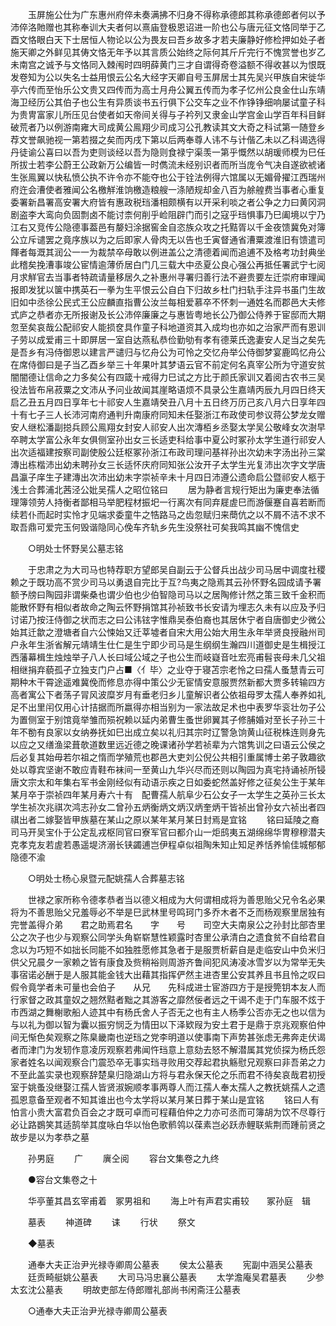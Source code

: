 <!-- { "loadSidebar": true } -->
　　玉屏施公仕为广东惠州府倅未奏满拂不归身不得称承德郎其称承德郎者何以予沛倅洛貤赠也其称奉训大夫者何以熹庙登极恩诏进一阶也公与唐元征文恪同举于乙酉文恪眼白天下士居恒人物论以公为畏友曰吾乡故多才若夫廉静好修检押如处子者施天卿之外鲜见其俦文恪无年予以其言质公始终之际何其斤斤完行不愧赏誉也岁乙未南宫之诚予与文恪同入棘闱时四明薛黄门三才自谓得奇卷溢额不得收甚以为恨既发卷知为公以失名士益用恨云公名大经字天卿自号玉屏居士其先吴兴甲族自宋徙华亭六传而至怡乐公文贵又四传而为高士月舟公翼五传而为孝子忆州公良金仕山东靖海卫经历公其伯子也公生有异质谈书五行俱下公交车之业不作铮铮细响屡试童子科为贵冑富家儿所压见台使者如天帝间关得与子衿列又隶金山学宫金山学百年科目鲜破荒者乃以例游南雍大司成黄公鳯翔少司成习公孔教读其文大奇之科试第一随登乡荐文誉飙驰视一第若掇之矣而丙戌下第以后两奉尊人讳不与计偕乙未以乙科谒选得丹徒谕公喜曰以吾为吏则谈经以吾为隐则食禄宁渠羡一第乎慨然以胡瑗师模为巳任所拔士若李公蔚王公政新万公编皆一时儁流未经别识者而所当庞令气决自遂欲裭诸生张鳯翼以快私愤公执不许令亦不能夺也公于铨法例得六馆属以无媚骨擢江西瑞州府迕会漕使者雅闻公名檄觧淮饷檄造粮艘一涤陋规却金八百为艅艎费当事者心重复委署新昌署高安署大府皆有惠政税珰潘相颇横有以开采利啖之者公争之力曰黄冈洞剧盗李大鸾向负固剽卤不能讨柰何削乎崄阻辟门而引之寇乎珰惧事乃巳阖境以宁乃江右又竞传公隐德事葢邑有嫠妇涂据窖金自恣族众攻之托黠胥以千金夜馈冀免对簿公立斥谴罢之竟序族以为之后即家人骨肉无以告也壬寅督通省漕粟渡淮旧有馈遣司餫者每溉其润公一一为裁禁卒母敢以例进盖公之清德着闻而追逋不及格考功封典坐此稽矣挽漕事竣公宦情逾薄侨居白门几三载大中丞夏公良心强公再抵任署武宁七阅月求觧官去当事者特疏请量移居久之补惠州寻署归善行法不避贵要左迁崇府审理闻报即发犹以箧中携英石一拳为生平恨云公自白下归故乡杜门扫轨手注异书虽门生故旧如中丞徐公民式王公应麟直指曹公汝兰每相爱慕卒不怀刺一通姓名而郡邑大夫修式庐之恭者亦无所报谢及长公沛倅廉廉之与惠皆粤地长公乃御公侍养于宦邸而大期忽至矣哀哉公配祁安人能损奁具作童子科地道资其入成均也亦如之治家严而有恩训子劳以成爱甫三十即屏居一室自达燕私恭俭勤劬有孝有德莱氏逸妻安人足当之矣先是吾乡有冯侍御恩以建言严谴归与忆舟公为可怜之交忆舟举公侍御梦宴鹿鸣忆舟公在席侍御曰是子当乙酉乡举三十年果叶其梦语云官不前定何名真宰公所为守道安贫闇闇德让信命之力多矣公有四箴十戒得力巳试之方比于颜氏家训又着阅古农书三吴役法皆布帛菽粟之文沛从予问业故闻其崖略语烦不具录公生嘉靖丙辰九月四日终天启乙丑五月四日享年七十祁安人生嘉靖癸丑八月十五日终万历己亥八月六日享年四十有七子三人长沛河南府通判升南康府同知未任娶浙江布政使司参议蒋公梦龙女赠安人继松潘副搃兵顾公鳯翔女封安人祁安人出次漙栢乡丞娶太学吴公敬峰女次澍早卒聘太学富公永年女俱侧室孙出女三长适吏科给事中夏公时冢孙太学生道行祁安人出次适福建按察司副使殷公廷枢冢孙浙江布政司理问基祥孙出次幼未字汤出孙三棠漙出栋楷沛出幼未聘孙女三长适怀庆府同知张公汝开子太学生光复沛出次字文学唐昌瀛子庠生子建漙出次沛出幼未字崇祯辛未十月四日沛遵公遗命启公暨祁安人柩于浅土合葬浦北茜泾公妣吴孺人之昭位铭曰 
　　居为静者言规行矩出为廉吏奉法循理簿领劳人持衡者鄙相马举肥程材振圯一行离次有同弃屣虗巳而游偃蹇自喜若断而续若仆而起时实怜才见端求委童牛之牿路马之齿忽赋归来蕳伉之以不屑不洁不求不取吾鼎可爱完玉何毁谐隐同心俛车齐轨乡先生没祭社可矣我鸣其幽不愧信史 

　　○明处士怀野吴公墓志铭 

　　于忠肃之为大司马也特荐职方望郎吴自副云于公督兵出战少司马居中调度社稷赖之于既功高不赏少司马以勇退自完比于互?鸟夷之隐焉其云孙怀野名园成请予署额予牓曰陶园非谓柴桑也谓少伯也少伯智隐司马以之居陶修计然之策三致千金积而能散怀野有相似者故命之陶云怀野捐馆其孙祯致书长安请为埋志久未有以应及予归讨诺乃按汪侍御之状而志之曰公讳铉字惟鼎吴泰伯裔也其居休宁者自唐御史少微公始其迁歙之澄塘者自六公悚始又迁莘墟者自宋大用公始大用生永年举贤良授融州司户永年生浙省解元靖靖生仕仁是生宁即少司马是生纲纲生瀚四川道御史是生楫授江西藩幕楫生烛烛举子八人长曰域公域之子也公生而岐嶷音吐宏亮甫髫丧母未几父祖相继捐弃藐孤孑立独支门户占■〈亻毕〉之业夺于寝苫宗老怜之曰孺人蚤慧青云可期种木干霄途遥难冀俛而修息亦得中策公少无宦情安意服贾然新都大贾多转输四方高者寓公下者荡子冐风波糜岁月有垂老归乡儿童解识者公依祖母罗太孺人奉养如礼足不出里闬仅用心计拮据而所嬴得亦相当别为一家法故足术也中表罗华衮壮勿子公为置侧室于别馆竟举雏而殒祝赖以延内弟曹生蚤世卵翼其子修脯婚对至长子孙三十年不勌有良家以女纳券抚如巳出成立矣以礼归其宗时辽警急饷黄山征税株连则身先以应之又缮渔梁葺欹道数里远近德之晚课诸孙学若祯辈为六馆隽训之曰语云公侯之后必复其始毋若尔祖之惰而学殖荒也郡邑大吏刘公倪公共相引重属博士弟子敦趣欲处以尊宾坚谢不敢应青鞋布袜间一至黄山九华兴尽而还则以陶园为真宅持诵祯所锓唐文宗太和年集右军书金刚经似有动语示疾之日如委蛇然盖好修之征矣公生于某年某月卒于崇祯四年某月寿六十有　配曹孺人航阜少石公女子一太学生之英孙三长太学生祯次兆祺次鸿志孙女二曾孙五炳衡炳文炳汉炳奎炳干皆祯出曾孙女六祯出者四祺出者二嫁娶皆甲族墓在某山之原以某年某月某日封焉是宜铭 
　　铭曰延陵之裔司马开吴宝仆于公定乱戎枢同官曰寮军官曰都介山一炬鸱夷五湖绵绵华冑穆穆潜夫克孝克友若虗若愚遥堤济溺长铗蠲逋岂伊程卓似祖陶朱知止知足养恬养愉佳城郁郁隐德不渝 

　　○明处士杨心泉暨元配姚孺人合葬墓志铭 

　　世禄之家所称令德孝恭者当以德义相成为大何谓相成将为善思贻父兄令名必果将为不善思贻父兄羞辱必不举是巳武林里号鸣珂门多乔木者不乏而杨观察里居独有完誉盖得介弟　　君之助焉君名　　字　　号　　司空大夫南泉公之孙封比部杏里公之次子也少与观察公同学头角崭崭慧性颖露时杏里公承清白之遗食贫不自给君自念以为巧短不如拙长同能不如独胜愿修其急者于是服贾析薪自是走临安山中负米归供父兄晨夕一家赖之皆有康食及赀稍裕则周游齐鲁间犯风涛凌冰雪岁以为常举无失事宿诺必酬于是人服其能金钱大出藉其指挥俨然主进杏里公安其养且书且怜之叹曰假令竟学者未可量也会伯子　　从兄　　先科成进士宦游四方于是授筦钥本友人而行家督之政其童奴之翘然黠者黜之其游客之靡然佞者远之干谒不走于门车服不炫于市西湖之舞榭歌船人迹其中有杨氏舍人子否无之也有主人杨季公否亦无之也以信为与以礼为御以智为囊以振穷悯乏为情田以下泽欵叚为安土君于是鼎于京兆观察伯仲间无惭色矣观察之陈臬畿南也逆珰之党李明道以使事南下声势甚张虑无弗奔走伏谒者而津门为发轫作意凌厉观察若弗闻忤珰意上意劾去怒不解潜属其党侦探为杨氏怨家者姓名以闻观察合门震恐卒无事实珰寻败用交荐起君执觞慰兄观察曰非吾弟之力不至此盖实录也观察辞楚臬归隐湖山方将与君永保天伦之乐而君不待矣哀哉君初授室于姚蚤没继娶江孺人皆贤淑婉顺孝事两尊人而江孺人奉太孺人之教抚姚孺人之遗孤恩意备至观者不知其谁出也今太学将以某月某日葬于某山是宜铭 
　　铭曰人有怕言小贵大富君负百会之才既可卓而可程藉伯仲之力亦可丞而可簿胡为饮不尽尊行必让路鷃笑其适鹄举其度咏白华以怡色歌鹡鸰以葆素岂必跃赤鲤联紫荆而踵前贤之故步是以为孝恭之墓 

　　孙男庭 
　　广 
　　廙仝阅 
　　容台文集卷之九终 

　　●容台文集卷之十 

　　华亭董其昌玄宰甫着　冢男祖和 
　　海上叶有声君实甫较　　冢孙庭　辑 

　　墓表 
　　神道碑 
　　诔 
　　行状 
　　祭文 

　　◆墓表 

　　通奉大夫正治尹光禄寺卿周公墓表 
　　侯太公墓表 
　　宪副中涵吴公墓表 
　　廷贡畸艇姚公墓表 
　　大司马冯忠襄公墓表 
　　太学澹庵吴君墓表 
　　少参太玄沈公墓表 
　　明故吏部左侍郎赠礼部尚书闲斋汪公墓表 

　　○通奉大夫正治尹光禄寺卿周公墓表 

